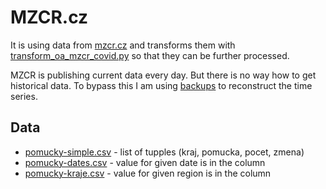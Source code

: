 # MZCR.cz

It is using data from [mzcr.cz](../../backup/onemocneni-aktualne.mzcr.cz_covid-19) and transforms them with [transform_oa_mzcr_covid.py](../../../scripts/transform_oa_mzcr_covid.py) so that they can be further processed.

MZCR is publishing current data every day. But there is no way how to get historical data. To bypass this I am using [backups](../../backup/onemocneni-aktualne.mzcr.cz_covid-19) to reconstruct the time series.

## Data
  * [pomucky-simple.csv](pomucky-simple.csv) - list of tupples (kraj, pomucka, pocet, zmena)
  * [pomucky-dates.csv](pomucky-dates.csv) - value for given date is in the column
  * [pomucky-kraje.csv](pomucky-kraje.csv) - value for given region is in the column  